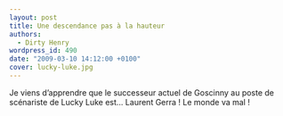 ```yaml
---
layout: post
title: Une descendance pas à la hauteur
authors:
  - Dirty Henry
wordpress_id: 490
date: "2009-03-10 14:12:00 +0100"
cover: lucky-luke.jpg
---
```


Je viens d’apprendre que le successeur actuel de Goscinny au poste de scénariste
de Lucky Luke est… Laurent Gerra ! Le monde va mal !

